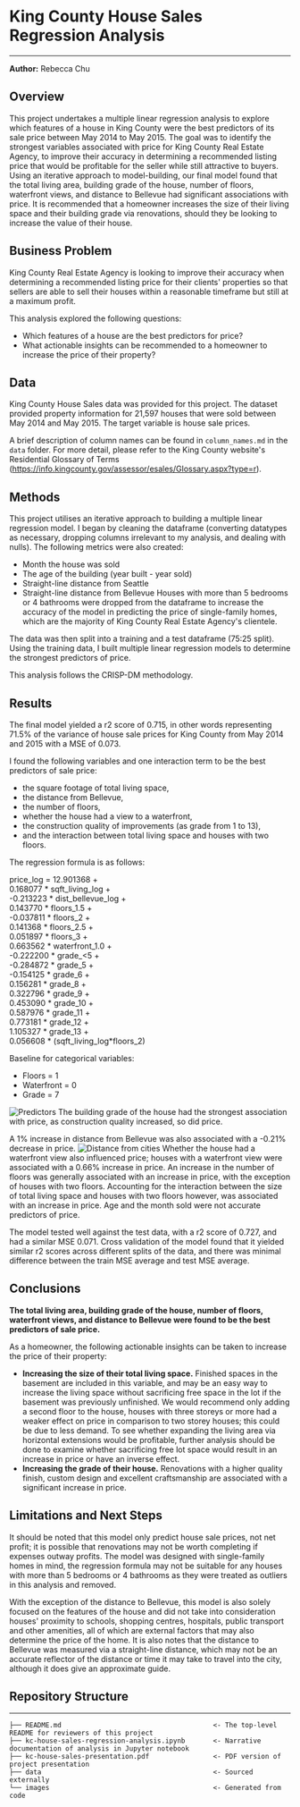 # King County House Sales Regression Analysis
***
**Author:** Rebecca Chu


## Overview

This project undertakes a multiple linear regression analysis to explore which features of a house in King County were the best predictors of its sale price between May 2014 to May 2015. The goal was to identify the strongest variables associated with price for King County Real Estate Agency, to improve their accuracy in determining a recommended listing price that would be profitable for the seller while still attractive to buyers. Using an iterative approach to model-building, our final model found that the total living area, building grade of the house, number of floors, waterfront views, and distance to Bellevue had significant associations with price. It is recommended that a homeowner increases the size of their living space and their building grade via renovations, should they be looking to increase the value of their house. 


## Business Problem

King County Real Estate Agency is looking to improve their accuracy when determining a recommended listing price for their clients' properties so that sellers are able to sell their houses within a reasonable timeframe but still at a maximum profit. 

This analysis explored the following questions:
* Which features of a house are the best predictors for price?
* What actionable insights can be recommended to a homeowner to increase the price of their property?


## Data

King County House Sales data was provided for this project. The dataset provided property information for 21,597 houses that were sold between May 2014 and May 2015. The target variable is house sale prices.

A brief description of column names can be found in `column_names.md` in the `data` folder. For more detail, please refer to the King County website's Residential Glossary of Terms (https://info.kingcounty.gov/assessor/esales/Glossary.aspx?type=r). 


## Methods

This project utilises an iterative approach to building a multiple linear regression model. I began by cleaning the dataframe (converting datatypes as necessary, dropping columns irrelevant to my analysis, and dealing with nulls). The following metrics were also created: 
* Month the house was sold
* The age of the building (year built - year sold)
* Straight-line distance from Seattle
* Straight-line distance from Bellevue
Houses with more than 5 bedrooms or 4 bathrooms were dropped from the dataframe to increase the accuracy of the model in predicting the price of single-family homes, which are the majority of King County Real Estate Agency's clientele.

The data was then split into a training and a test dataframe (75:25 split). Using the training data, I built multiple linear regression models to determine the strongest predictors of price.  

This analysis follows the CRISP-DM methodology. 


## Results

The final model yielded a r2 score of 0.715, in other words representing 71.5% of the variance of house sale prices for King County from May 2014 and 2015 with a MSE of 0.073. 

I found the following variables and one interaction term to be the best predictors of sale price: 
* the square footage of total living space,
* the distance from Bellevue,
* the number of floors,
* whether the house had a view to a waterfront,
* the construction quality of improvements (as grade from 1 to 13),
* and the interaction between total living space and houses with two floors.

The regression formula is as follows: 

price_log = 12.901368 +<br />
    0.168077 * sqft_living_log +<br />
    -0.213223 * dist_bellevue_log +<br />
    0.143770 * floors_1.5 +<br />
    -0.037811 * floors_2 +<br />
    0.141368 * floors_2.5 +<br />
    0.051897 * floors_3 +<br />
    0.663562 * waterfront_1.0 +<br />
    -0.222200 * grade_<5 +<br />
    -0.284872 * grade_5 +<br />
    -0.154125 * grade_6 +<br />
    0.156281 * grade_8 +<br />
    0.322796 * grade_9 +<br />
    0.453090 * grade_10 +<br />
    0.587976 * grade_11 +<br />
    0.773181 * grade_12 +<br />
    1.105327 * grade_13 +<br />
    0.056608 * (sqft_living_log*floors_2)     

Baseline for categorical variables:
* Floors = 1
* Waterfront = 0
* Grade = 7

![Predictors](images/predictors.png)
The building grade of the house had the strongest association with price, as construction quality increased, so did price.

A 1% increase in distance from Bellevue was also associated with a -0.21% decrease in price. ![Distance from cities](images/kc_map.png)
Whether the house had a waterfront view also influenced price; houses with a waterfront view were associated with a 0.66% increase in price. An increase in the number of floors was generally associated with an increase in price, with the exception of houses with two floors. Accounting for the interaction between the size of total living space and houses with two floors however, was associated with an increase in price. Age and the month sold were not accurate predictors of price.

The model tested well against the test data, with a r2 score of 0.727, and had a similar MSE 0.071. Cross validation of the model found that it yielded similar r2 scores across different splits of the data, and there was minimal difference between the train MSE average and test MSE average. 


## Conclusions

**The total living area, building grade of the house, number of floors, waterfront views, and distance to Bellevue were found to be the best predictors of sale price.** 

As a homeowner, the following actionable insights can be taken to increase the price of their property: 
* **Increasing the size of their total living space.** Finished spaces in the basement are included in this variable, and may be an easy way to increase the living space without sacrificing free space in the lot if the basement was previously unfinished. We would recommend only adding a second floor to the house, houses with three storeys or more had a weaker effect on price in comparison to two storey houses; this could be due to less demand. To see whether expanding the living area via horizontal extensions would be profitable, further analysis should be done to examine whether sacrificing free lot space would result in an increase in price or have an inverse effect. 
* **Increasing the grade of their house.** Renovations with a higher quality finish, custom design and excellent craftsmanship are associated with a significant increase in price.


## Limitations and Next Steps

It should be noted that this model only predict house sale prices, not net profit; it is possible that renovations may not be worth completing if expenses outway profits. The model was designed with single-family homes in mind, the regression formula may not be suitable for any houses with more than 5 bedrooms or 4 bathrooms as they were treated as outliers in this analysis and removed.

With the exception of the distance to Bellevue, this model is also solely focused on the features of the house and did not take into consideration houses' proximity to schools, shopping centres, hospitals, public transport and other amenities, all of which are external factors that may also determine the price of the home. It is also notes that the distance to Bellevue was measured via a straight-line distance, which may not be an accurate reflector of the distance or time it may take to travel into the city, although it does give an approximate guide.


## Repository Structure
***

```
├── README.md                                      <- The top-level README for reviewers of this project
├── kc-house-sales-regression-analysis.ipynb       <- Narrative documentation of analysis in Jupyter notebook
├── kc-house-sales-presentation.pdf                <- PDF version of project presentation
├── data                                           <- Sourced externally
└── images                                         <- Generated from code
```